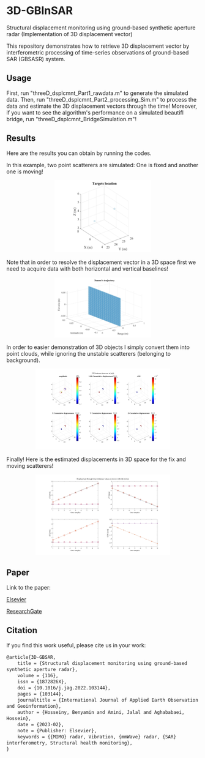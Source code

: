 # 3D-GBInSAR
Structural displacement monitoring using ground-based synthetic aperture radar (Implementation of 3D displacement vector)

This repository demonstrates how to retrieve 3D displacement vector by interferometric processing of time-series observations of ground-based SAR (GBSASR) system.
## Usage
First, run "threeD_dsplcmnt_Part1_rawdata.m" to generate the simulated data.
Then, run "threeD_dsplcmnt_Part2_processing_Sim.m" to process the data and estimate the 3D displacement vectors through the time!
Moreover, if you want to see the algorithm's performance on a simulated beautifl bridge, run "threeD_dsplcmnt_BridgeSimulation.m"!

## Results
Here are the results you can obtain by running the codes.

In this example, two point scatterers are simulated: One is fixed and another one is moving!
<p align="center">
 <img src="results/TargetGeometry.jpg" width=50%>
</p>

Note that in order to resolve the displacement vector in a 3D space first we need to acquire data with both horizontal and vertical baselines!
<p align="center">
 <img src="results/AntennaGeometry.jpg" width=50%>
</p>

In order to easier demonstration of 3D objects I simply convert them into point clouds, while ignoring the unstable scatterers (belonging to background).
<p align="center">
 <img src="results/PointCloud.jpg" width=70%>
</p>

Finally! Here is the estimated displacements in 3D space for the fix and moving scatterers!
<p align="center">
 <img src="results/DisplacementVectors.jpg" width=70%>
</p>


## Paper
Link to the paper: 

[Elsevier](https://www.sciencedirect.com/science/article/pii/S1569843222003326) 

[ResearchGate](https://www.researchgate.net/publication/366313295_Structural_displacement_monitoring_using_ground-based_synthetic_aperture_radar)

## Citation
If you find this work useful, please cite us in your work:
```
@article{3D-GBSAR,
	title = {Structural displacement monitoring using ground-based synthetic aperture radar},
	volume = {116},
	issn = {1872826X},
	doi = {10.1016/j.jag.2022.103144},
	pages = {103144},
	journaltitle = {International Journal of Applied Earth Observation and Geoinformation},
	author = {Hosseiny, Benyamin and Amini, Jalal and Aghababaei, Hossein},
	date = {2023-02},
	note = {Publisher: Elsevier},
	keywords = {{MIMO} radar, Vibration, {mmWave} radar, {SAR} interferometry, Structural health monitoring},
}
```
